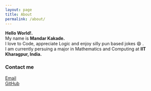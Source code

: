 ```yaml
---
layout: page
title: About
permalink: /about/
---
```


**Hello World!.**  
My name is **Mandar Kakade.**  
I love to Code, appreciate Logic and enjoy silly pun based jokes :smile: .  
I am currently persuing a major in Mathematics and Computing at **IIT Kharagpur, India.**  

### Contact me

[Email](mailto:mandaravikakade@gmail.com)  
[GitHub](https://github.com/MandarMK)
